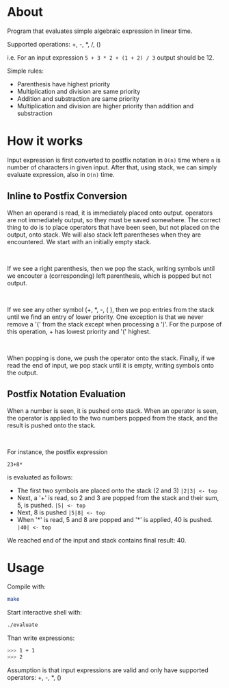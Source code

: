 # About

Program that evaluates simple algebraic expression in linear time.

Supported operations: +, -, \*, /, ()

i.e. For an input expression `5 + 3 * 2 + (1 + 2) / 3` output should be 12.

Simple rules:

- Parenthesis have highest priority
- Multiplication and division are same priority
- Addition and substraction are same priority
- Multiplication and division are higher priority than addition and substraction

# How it works

Input expression is first converted to postfix notation in `O(n)` time where `n` is number of characters
in given input. After that, using stack, we can simply evaluate expression, also in `O(n)` time.

## Inline to Postfix Conversion

When an operand is read, it is immediately placed onto output. operators are not immediately output, so they must be saved somewhere.
The correct thing to do is to place operators that have been seen, but not placed on the output, onto stack. We will also stack left parentheses when they are encountered. We start with an initially empty stack.

<br>

If we see a right parenthesis, then we pop the stack, writing symbols until we encouter a (corresponding) left parenthesis, which is popped but not output.

<br>

If we see any other symbol (+, \*, -, ( ), then we pop entries from the stack until we find an entry of lower priority. One exception is that we never remove a '(' from the stack except when processing a ')'. For the purpose of this operation, + has lowest priority and '(' highest.

<br>

When popping is done, we push the operator onto the stack.
Finally, if we read the end of input, we pop stack until it is empty, writing symbols onto the output.


## Postfix Notation Evaluation

When a number is seen, it is pushed onto stack. When an operator is seen, the operator is applied to the two numbers popped from the stack, and the result is pushed onto the stack.

<br>

For instance, the postfix expression

```
23+8*
```

is evaluated as follows:

- The first two symbols are placed onto the stack (2 and 3) `|2|3| <- top`
- Next, a '+' is read, so 2 and 3 are popped from the stack and their sum, 5, is pushed. `|5| <- top`
- Next, 8 is pushed `|5|8| <- top`
- When '\*' is read, 5 and 8 are popped and '\*' is applied, 40 is pushed. `|40| <- top`

We reached end of the input and stack contains final result: 40.

# Usage

Compile with:

``` bash
make
```

Start interactive shell with:

``` bash
./evaluate
```

Than write expressions:

``` bash
>>> 1 + 1
>>> 2
```

Assumption is that input expressions are valid and only have supported operators: +, -, \*, ()
